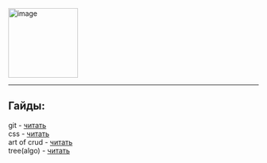 <img height="140" alt="image" src="https://github.com/user-attachments/assets/25d44544-45f5-4ef1-b30d-548522262ef3" />

---

## Гайды:

git - [читать](https://github.com/ru51a4/programming-guide/blob/main/git.md)  
css - [читать](https://github.com/ru51a4/programming-guide/blob/main/css.md)  
art of crud - [читать](https://github.com/ru51a4/programming-guide/blob/main/crud.md)  
tree(algo) - [читать](https://github.com/ru51a4/programming-guide/blob/main/tree.md)  
